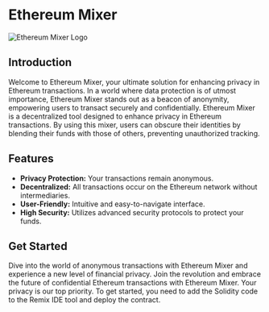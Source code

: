 # Ethereum Mixer

![Ethereum Mixer Logo](https://exbito.com/blog/what-is-a-digital-currency-mixer/)

## Introduction

Welcome to Ethereum Mixer, your ultimate solution for enhancing privacy in Ethereum transactions. In a world where data protection is of utmost importance, Ethereum Mixer stands out as a beacon of anonymity, empowering users to transact securely and confidentially.
Ethereum Mixer is a decentralized tool designed to enhance privacy in Ethereum transactions. By using this mixer, users can obscure their identities by blending their funds with those of others, preventing unauthorized tracking.

## Features

- **Privacy Protection:** Your transactions remain anonymous.
- **Decentralized:** All transactions occur on the Ethereum network without intermediaries.
- **User-Friendly:** Intuitive and easy-to-navigate interface.
- **High Security:** Utilizes advanced security protocols to protect your funds.


## Get Started

Dive into the world of anonymous transactions with Ethereum Mixer and experience a new level of financial privacy. Join the revolution and embrace the future of confidential Ethereum transactions with Ethereum Mixer. Your privacy is our top priority.
To get started, you need to add the Solidity code to the Remix IDE tool and deploy the contract.